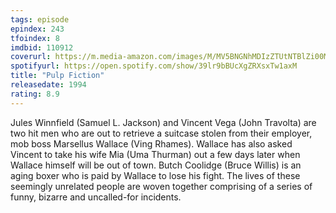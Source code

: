 ```yaml
---
tags: episode
epindex: 243
tfoindex: 8
imdbid: 110912
coverurl: https://m.media-amazon.com/images/M/MV5BNGNhMDIzZTUtNTBlZi00MTRlLWFjM2ItYzViMjE3YzI5MjljXkEyXkFqcGdeQXVyNzkwMjQ5NzM@._V1_SY300_CR1,0,202,300_.jpg
spotifyurl: https://open.spotify.com/show/39lr9bBUcXgZRXsxTw1axM
title: "Pulp Fiction"
releasedate: 1994
rating: 8.9
---
```


Jules Winnfield (Samuel L. Jackson) and Vincent Vega (John Travolta) are two hit men who are out to retrieve a suitcase stolen from their employer, mob boss Marsellus Wallace (Ving Rhames). Wallace has also asked Vincent to take his wife Mia (Uma Thurman) out a few days later when Wallace himself will be out of town. Butch Coolidge (Bruce Willis) is an aging boxer who is paid by Wallace to lose his fight. The lives of these seemingly unrelated people are woven together comprising of a series of funny, bizarre and uncalled-for incidents.